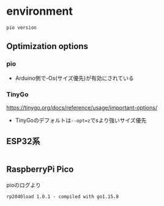# environment

```
pio version
```

## Optimization options

### pio

- Arduino側で-Os(サイズ優先)が有効にされている

### TinyGo

https://tinygo.org/docs/reference/usage/important-options/

- TinyGoのデフォルトは`--opt=z`でsより強いサイズ優先

## ESP32系

```

```

## RaspberryPi Pico

pioのログより

```
rp2040load 1.0.1 - compiled with go1.15.8
```
